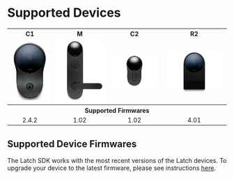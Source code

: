 # Supported Devices

<table>
<tr>
  <th>C1</th>
  <th>M</th>
  <th>C2</th>
  <th>R2</th>
</tr>
<tr>
  <td><img src="assets/devices_c1.png"></td>
  <td><img src="assets/devices_m.png"></td>
  <td><img src="assets/devices_c2.png"></td>
  <td><img src="assets/devices_r2.png"></td>  
</tr>
<tr>
  <th colspan=4>Supported Firmwares</th>
</tr>
<tr>
  <td align="center">2.4.2</td>
  <td align="center">1.02</td>
  <td align="center">1.02</td>
  <td align="center">4.01</td>  
</tr>
</table>

## Supported Device Firmwares

The Latch SDK works with the most recent versions of the Latch devices. To upgrade your device to the latest firmware, please see instructions [here](https://support.latch.com/hc/en-us/articles/360011557853-Firmware-Upgrades).
